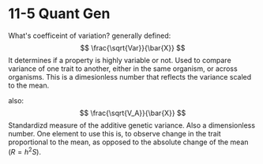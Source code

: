 11-5 Quant Gen
========================================================

What's coefficeint of variation?
generally defined:
$$
\frac{\sqrt{Var}}{\bar{X}}
$$
It determines if a property is highly variable or not. Used to compare variance of one trait to another, either in the same organism, or across organisms. This is a dimesionless number that reflects the variance scaled to the mean.

also:
$$
\frac{\sqrt{V_A}}{\bar{X}}
$$
Standardizd measure of the additive genetic variance. Also a dimensionless number. One element to use this is, to observe change in the trait proportional to the mean, as opposed to the absolute change of the mean ($R=h^2S$). 
